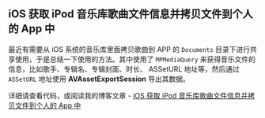 

## iOS 获取 iPod 音乐库歌曲文件信息并拷贝文件到个人的 App 中 

最近有需要从 iOS 系统的音乐库里面拷贝歌曲到 APP 的 `Documents` 目录下进行共享使用，于是总结一下使用的方法。其中使用了 `MPMediaQuery` 来获得音乐文件的信息，比如歌手、专辑名、专辑封面、时长、 ASSetURL 地址等，然后通过 `ASSetURL` 地址使用 **AVAssetExportSession** 导出其数据。

详细请查看代码，或阅读我的博客文章 - [iOS 获取 iPod 音乐库歌曲文件信息并拷贝文件到个人的 App 中](http://www.vanbein.com/posts/ios高级/2016/04/20/Read-Music-Item-From-iPod.html)

